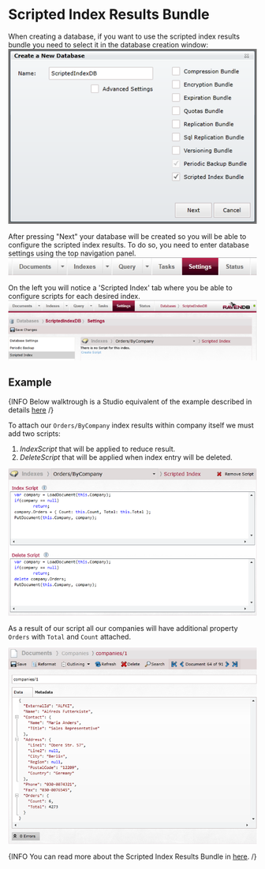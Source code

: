 # Scripted Index Results Bundle

When creating a database, if you want to use the scripted index results bundle you need to select it in the database creation window:  
![Tasks Fig 1](Images/studio_scripted_index_1.PNG)  

After pressing "Next" your database will be created so you will be able to configure the scripted index results. To do so, you need to enter database settings using the top navigation panel.
![Tasks Fig 2](Images/studio_scripted_index_2.PNG)  

On the left you will notice a 'Scripted Index' tab where you be able to configure scripts for each desired index.
![Tasks Fig 3](Images/studio_scripted_index_3.PNG)  

## Example

{INFO Below walktrough is a Studio equivalent of the example described in details [here](../../server/extending/bundles/scripted-index-results#example) /}

To attach our `Orders/ByCompany` index results within company itself we must add two scripts:

1. _IndexScript_ that will be applied to reduce result.     
2. _DeleteScript_ that will be applied when index entry will be deleted.   

![Tasks Fig 4](Images/studio_scripted_index_4.PNG) 

As a result of our script all our companies will have additional property `Orders` with `Total` and `Count` attached.

![Tasks Fig 5](Images/studio_scripted_index_5.PNG) 

{INFO You can read more about the Scripted Index Results Bundle in [here](../../server/extending/bundles/scripted-index-results). /}